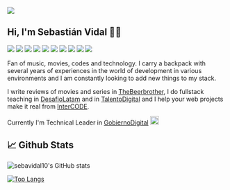 ![](https://komarev.com/ghpvc/?username=sebavidal10&style=flat&color=blue)

## Hi, I'm Sebastián Vidal 🤘🏻
![](https://img.shields.io/badge/Html-informational?style=flat&logo=html5&logoColor=white&color=f57f17)
![](https://img.shields.io/badge/Css-informational?style=flat&logo=css3&logoColor=white&color=ff0000)
![](https://img.shields.io/badge/Ruby-informational?style=flat&logo=ruby&logoColor=white&color=CC342D)
![](https://img.shields.io/badge/RoR-informational?style=flat&logo=ruby-on-rails&logoColor=white&color=CC342D)
![](https://img.shields.io/badge/Php-informational?style=flat&logo=php&logoColor=white&color=8892BF)
![](https://img.shields.io/badge/Laravel-informational?style=flat&logo=laravel&logoColor=white&color=8892BF)
![](https://img.shields.io/badge/Js-informational?style=flat&logo=javascript&logoColor=white&color=51D04D)
![](https://img.shields.io/badge/Node-informational?style=flat&logo=node.js&logoColor=white&color=51D04D)
![](https://img.shields.io/badge/Docker-informational?style=flat&logo=docker&logoColor=white&color=1158c7)
![](https://img.shields.io/badge/Github-informational?style=flat&logo=github&logoColor=white&color=8E24AA)

Fan of music, movies, codes and technology. I carry a backpack with several years of experiences in the world of development in various environments and I am constantly looking to add new things to my stack. 

I write reviews of movies and series in [TheBeerbrother](https://thebeerbrother.cl), I do fullstack teaching in [DesafioLatam](https://desafiolatam.com) and in [TalentoDigital](https://talentodigitalparachile.cl) and I help your web projects make it real from [InterCODE](https://intercode.cl).

Currently I'm Technical Leader in [GobiernoDigital](https://digital.gob.cl) <img src="https://cdn.countryflags.com/thumbs/chile/flag-800.png" width="20" >

## 📈 Github Stats

![sebavidal10's GitHub stats](https://github-readme-stats.vercel.app/api?username=sebavidal10&show_icons=true&theme=radical&count_private=true&show_icons=true)

[![Top Langs](https://github-readme-stats.vercel.app/api/top-langs/?username=sebavidal10&langs_count=8&theme=radical)](https://github.com/sebavidal10/github-readme-stats)
